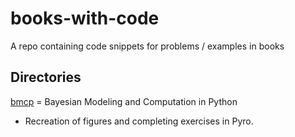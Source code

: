 # books-with-code
A repo containing code snippets for problems / examples in books


## Directories

[bmcp](/bmcp/) = Bayesian Modeling and Computation in Python

- Recreation of figures and completing exercises in Pyro. 